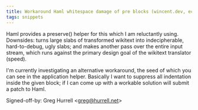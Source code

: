 ```yaml
---
title: Workaround Haml whitespace damage of pre blocks (wincent.dev, ec72ab3)
tags: snippets
---
```


Haml provides a preserve() helper for this which I am reluctantly using. Downsides: turns large slabs of transformed wikitext into indecipherable, hard-to-debug, ugly slabs; and makes another pass over the entire input stream, which runs against the primary design goal of the wikitext translator (speed).

I'm currently investigating an alternative workaround, the seed of which you can see in the application helper. Basically I want to suppress all indentation inside the given block; if I can come up with a workable solution will submit a patch to Haml.

Signed-off-by: Greg Hurrell &lt;greg@hurrell.net&gt;
